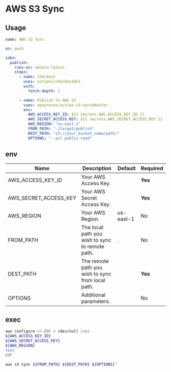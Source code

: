 # AWS S3 Sync

## Usage

```yaml
name: AWS S3 Sync

on: push

jobs:
  publish:
    runs-on: ubuntu-latest
    steps:
      - name: Checkout
        uses: actions/checkout@v1
        with:
          fetch-depth: 1

      - name: Publish to AWS S3
        uses: opspresso/action-s3-sync@master
        env:
          AWS_ACCESS_KEY_ID: ${{ secrets.AWS_ACCESS_KEY_ID }}
          AWS_SECRET_ACCESS_KEY: ${{ secrets.AWS_SECRET_ACCESS_KEY }}
          AWS_REGION: "us-east-1"
          FROM_PATH: "./target/publish"
          DEST_PATH: "s3://your_bucket_name/path/"
          OPTIONS: "--acl public-read"
```

## env

Name | Description | Default | Required
---- | ----------- | ------- | --------
AWS_ACCESS_KEY_ID | Your AWS Access Key. | | **Yes**
AWS_SECRET_ACCESS_KEY | Your AWS Secret Access Key. | | **Yes**
AWS_REGION | Your AWS Region. | us-east-1 | No
FROM_PATH | The local path you wish to sync to remote path. | . | No
DEST_PATH | The remote path you wish to sync from local path. | | **Yes**
OPTIONS | Additional parameters. | | No

## exec

```bash
aws configure <<-EOF > /dev/null 2>&1
${AWS_ACCESS_KEY_ID}
${AWS_SECRET_ACCESS_KEY}
${AWS_REGION}
text
EOF

aws s3 sync ${FROM_PATH} ${DEST_PATH} ${OPTIONS}"
```
